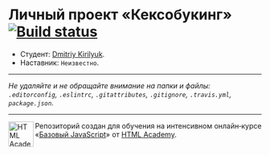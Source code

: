 # Личный проект «Кексобукинг» [![Build status][travis-image]][travis-url]

* Студент: [Dmitriy Kirilyuk](https://up.htmlacademy.ru/javascript/9/user/93651).
* Наставник: `Неизвестно`.

---

_Не удаляйте и не обращайте внимание на папки и файлы:_<br>
_`.editorconfig`, `.eslintrc`, `.gitattributes`, `.gitignore`, `.travis.yml`, `package.json`._

---

<a href="https://htmlacademy.ru/intensive/javascript"><img align="left" width="50" height="50" title="HTML Academy" src="https://up.htmlacademy.ru/static/img/intensive/javascript/logo-for-github.svg"></a>

Репозиторий создан для обучения на интенсивном онлайн‑курсе «[Базовый JavaScript](https://htmlacademy.ru/intensive/javascript)» от [HTML Academy](https://htmlacademy.ru).

[travis-image]: https://travis-ci.org/htmlacademy-javascript/93651-keksobooking.svg?branch=master
[travis-url]: https://travis-ci.org/htmlacademy-javascript/93651-keksobooking
